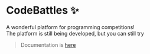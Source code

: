 # CodeBattles ✨

A wonderful platform for programming competitions!\
The platform is still being developed, but you can still try

> Documentation is [here](https://doctorixx.gitbook.io/codebattles/)
